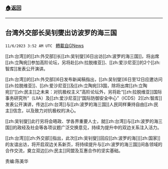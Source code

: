###  [:house:返回](README.md)
---


## 台湾外交部长吴钊燮出访波罗的海三国
`11/6/2023 3:52 AM UTC ` [轉載自GNews](https://gnews.org/articles/1929650)

[[zh:台湾]]的[[zh:外交部]]长[[zh:吴钊燮]]6日出访[[zh:波罗的海三国]]，将出席[[zh:立陶宛]]参加高阶论坛，另将赴[[zh:拉脱维亚]]、[[zh:爱沙尼亚]]的2个[[zh:智库]]发表公开演讲。

[[zh:台湾]]的[[zh:外交部]]6日发布新闻稿指出，[[zh:吴钊燮]]6日至12日应邀访问[[zh:拉脱维亚]]、[[zh:爱沙尼亚]]及[[zh:立陶宛]]3国，除将出席[[zh:立陶宛]]“[[zh:民主]]之未来：对抗极权主义”高阶论坛外，另将赴“[[zh:拉脱维亚]]国际事务研究所”（LIIA）及[[zh:爱沙尼亚]]“国际防御安全中心”（ICDS）2[[zh:智库]]发表公开演讲，传达[[zh:台湾]]与[[zh:波罗的海三国]]人民同样秉持自由[[zh:民主]]信念，以及致力对抗极权的决心。

[[zh:吴钊燮]]此行另将会晤政、学各界重要人士，就[[zh:台湾]]与[[zh:波罗的海三国]]的政经及社会等各项议题广泛交换意见，持续为提升中的双边关系注入活力。

[[zh:台湾]][[zh:外交部]]指出，此次[[zh:吴钊燮]]回应[[zh:波罗的海]][[zh:国家]]的友谊出访，将开启双边关系新页，将持续提升与[[zh:波罗的海三国]]间各领域的合作交流，奠立双边[[zh:民主]]同盟及互惠合作的坚实基础。

责编:陈美华
